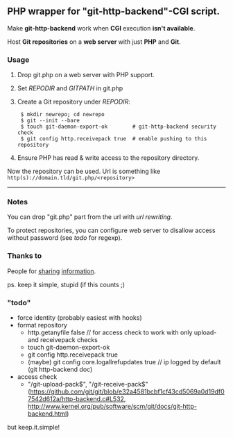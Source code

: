 <!--
pgkiss is a very simple PHP wrapper for "git http-backend"-CGI script. It enables hosting of Git repositories on a web server with just PHP and Git available. Currently relies on web-server provided authentication if (or when) such is needed.
-->

## PHP wrapper for "git-http-backend"-CGI script.

Make **git-http-backend** work when **CGI** execution **isn't available**.

Host **Git repositories** on a **web server** with just **PHP** and **Git**.

### Usage
1. Drop git.php on a web server with PHP support.
2. Set *REPODIR* and *GITPATH* in git.php
3. Create a Git repository under *REPODIR*:

        $ mkdir newrepo; cd newrepo
        $ git --init --bare
        $ touch git-daemon-export-ok        # git-http-backend security check
        $ git config http.receivepack true  # enable pushing to this repository

4. Ensure PHP has read & write access to the repository directory.

Now the repository can be used. Url is something like `http(s)://domain.tld/git.php/<repository>`

---

### Notes
You can drop "git.php" part from the url with *url rewriting*.

To protect repositories, you can configure web server to disallow access without password (see *todo* for regexp).

### Thanks to
People for [sharing][tnx1] [information][tnx2].

ps. keep it simple, stupid (if this counts ;)

[tnx1]: http://www.fun2code.de/articles/wrapping_perl_with_php/wrapping_perl_with_php.html
[tnx2]: https://github.com/frankusrs/PHP-CGI-Wrapper/blob/master/cgi_wrapper.php

### "todo"
- force identity (probably easiest with hooks)
- format repository
   - http.getanyfile false // for access check to work with only upload- and receivepack checks
   - touch git-daemon-export-ok
   - git config http.receivepack true
   - (maybe) git config core.logallrefupdates true // ip logged by default (git http-backend doc)
- access check
   - "/git-upload-pack$", "/git-receive-pack$"
     (https://github.com/git/git/blob/e32a4581bcbf1cf43cd5069a0d19df07542d612a/http-backend.c#L532,
      http://www.kernel.org/pub/software/scm/git/docs/git-http-backend.html)

but keep.it.simple!
